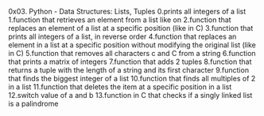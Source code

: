 0x03. Python - Data Structures: Lists, Tuples
0.prints all integers of a list
1.function that retrieves an element from a list like on
2.function that replaces an element of a list at a specific position (like in C)
3.function that prints all integers of a list, in reverse order
4.function that replaces an element in a list at a specific position without modifying the original list (like in C)
5.function that removes all characters c and C from a string
6.function that prints a matrix of integers
7.function that adds 2 tuples
8.function that returns a tuple with the length of a string and its first character
9.function that finds the biggest integer of a list
10.function that finds all multiples of 2 in a list
11.function that deletes the item at a specific position in a list
12.switch value of a and b
13.function in C that checks if a singly linked list is a palindrome
